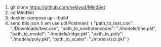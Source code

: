 1. git clone https://github.com/neklyud/MindSet
2. cd MindSet
3. docker-compose up --build
4. send this json (i am use util Postman):
{
	"path_to_test_csv": "./Downloads/test.csv",
	"path_to_onehotencoder": "./models/ohe.pkl",
	"path_to_model": "./models/ridge.pkl",
	"path_to_poly": "./models/poly.pkl",
	"path_to_scaler": "./models/scl.pkl"
}

